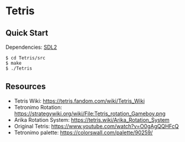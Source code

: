 # Tetris

## Quick Start

Dependencies: [SDL2]
```console
$ cd Tetris/src
$ make
$ ./Tetris
```

## Resources
- Tetris Wiki: https://tetris.fandom.com/wiki/Tetris_Wiki
- Tetronimo Rotation: https://strategywiki.org/wiki/File:Tetris_rotation_Gameboy.png
- Arika Rotation System: https://tetris.wiki/Arika_Rotation_System
- Original Tetris: https://www.youtube.com/watch?v=O0gAgQQHFcQ
- Tetronimo palette: https://colorswall.com/palette/90259/

[SDL2]: https://www.libsdl.org/
